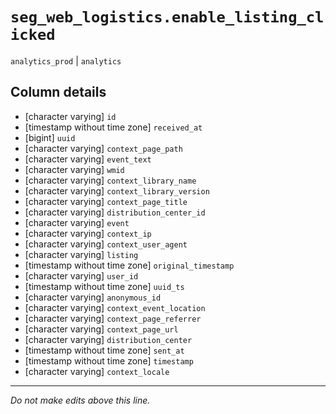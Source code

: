 # `seg_web_logistics.enable_listing_clicked`
`analytics_prod` | `analytics`

## Column details
* [character varying] `id`
* [timestamp without time zone] `received_at`
* [bigint]    `uuid`
* [character varying] `context_page_path`
* [character varying] `event_text`
* [character varying] `wmid`
* [character varying] `context_library_name`
* [character varying] `context_library_version`
* [character varying] `context_page_title`
* [character varying] `distribution_center_id`
* [character varying] `event`
* [character varying] `context_ip`
* [character varying] `context_user_agent`
* [character varying] `listing`
* [timestamp without time zone] `original_timestamp`
* [character varying] `user_id`
* [timestamp without time zone] `uuid_ts`
* [character varying] `anonymous_id`
* [character varying] `context_event_location`
* [character varying] `context_page_referrer`
* [character varying] `context_page_url`
* [character varying] `distribution_center`
* [timestamp without time zone] `sent_at`
* [timestamp without time zone] `timestamp`
* [character varying] `context_locale`

-------------------------------------------------------------------------------
*Do not make edits above this line.*
